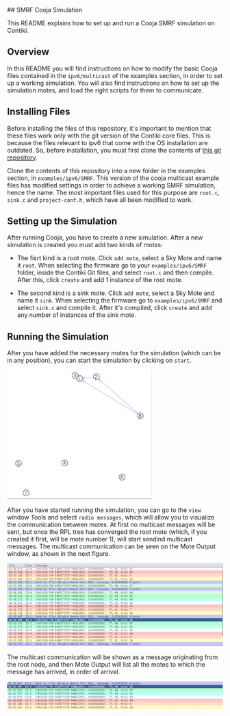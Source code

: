 
## SMRF Cooja Simulation

This README explains how to set up and run a Cooja SMRF simulation on Contiki. 

## Overview

In this README you will find instructions on how to modify the basic Cooja files contained in the `ipv6/multicast` of the examples section, in order to set up a working simulation. You will also find instructions on how to set up the simulation motes, and load the right scripts for them to communicate.

## Installing Files

Before installing the files of this repository, it's important to mention that these files work only with the git version of the Contiki core files. This is because the files relevant to ipv6 that come with the OS installation are outdated. So, before installation, you must first clone the contents of [this git repository](https://github.com/contiki-os/contiki).

Clone the contents of this repository into a new folder in the examples section, in `examples/ipv6/SMRF`. This version of the cooja multicast example files has modified settings in order to achieve a working SMRF simulation, hence the name. The most important files used for this purpose are `root.c`, `sink.c` and `project-conf.h`, which have all been modified to work.

## Setting up the Simulation

After running Cooja, you have to create a new simulation. After a new simulation is created you must add two kinds of motes:

- The fisrt kind is a root mote. Click `add mote`, select a Sky Mote and name it `root`. When selecting the firmware go to your `examples/ipv6/SMRF` folder, inside the Contiki Git files, and select `root.c` and then compile. After this, click `create` and add 1 instance of the root mote.

- The second kind is a sink mote. Click `add mote`, select a Sky Mote and name it `sink`. When selecting the firmware go to `examples/ipv6/SMRF` and select `sink.c` and compile it. After it's compiled, click `create` and add any number of instances of the sink mote.

## Running the Simulation

After you have added the necessary motes for the simulation (which can be in any position), you can start the simulation by clicking on `start`. 

![alt text](https://raw.githubusercontent.com/mtsvr/smrf-sim/master/imgs/mote_view.png " ")

After you have started running the simulation, you can go to the `view` window Tools and select `radio messages`, which will allow you to visualize the communication between motes. At first no multicast messages will be sent, but once the RPL tree has converged the root mote (which, if you created it first, will be mote number 1), will start sendind multicast messages. The multicast communication can be seen on the Mote Output window, as shown in the next figure.

![alt text](https://raw.githubusercontent.com/mtsvr/smrf-sim/master/imgs/mote_output.png " ")

The multicast communication will be shown as a message originating from the root node, and then Mote Output will list all the motes to which the message has arrived, in order of arrival.

![alt text](https://raw.githubusercontent.com/mtsvr/smrf-sim/master/imgs/mote_output_short.png " ")



